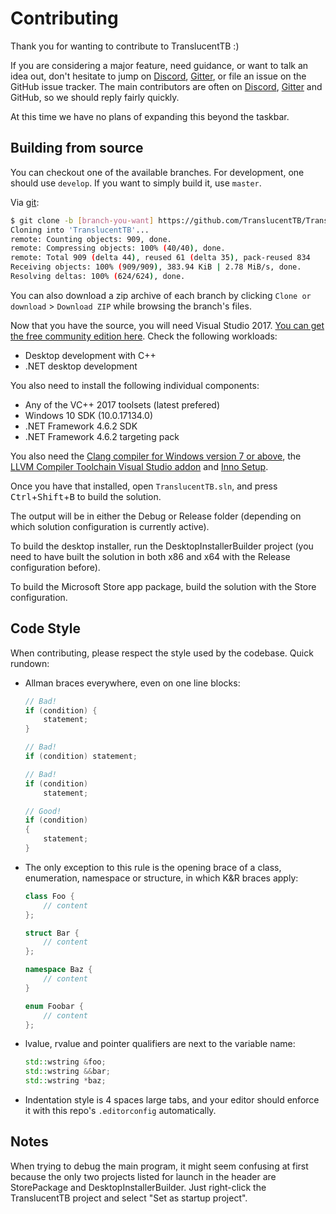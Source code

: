 # Contributing

Thank you for wanting to contribute to TranslucentTB :)

If you are considering a major feature, need guidance, or want to talk an idea out, don't hesitate to jump on [Discord], [Gitter], or file an issue on the GitHub issue tracker. The main contributors are often on [Discord], [Gitter] and GitHub, so we should reply fairly quickly.

At this time we have no plans of expanding this beyond the taskbar.

## Building from source

You can checkout one of the available branches. For development, one should use `develop`. If you want to simply build it, use `master`.

Via [git](https://git-scm.com):

```sh
$ git clone -b [branch-you-want] https://github.com/TranslucentTB/TranslucentTB
Cloning into 'TranslucentTB'...
remote: Counting objects: 909, done.
remote: Compressing objects: 100% (40/40), done.
remote: Total 909 (delta 44), reused 61 (delta 35), pack-reused 834
Receiving objects: 100% (909/909), 383.94 KiB | 2.78 MiB/s, done.
Resolving deltas: 100% (624/624), done.
```

You can also download a zip archive of each branch by clicking `Clone or download` > `Download ZIP` while browsing the branch's files.

Now that you have the source, you will need Visual Studio 2017. [You can get the free community edition here](https://www.visualstudio.com/vs/community/).
Check the following workloads:

- Desktop development with C++
- .NET desktop development

You also need to install the following individual components:

- Any of the VC++ 2017 toolsets (latest prefered)
- Windows 10 SDK (10.0.17134.0)
- .NET Framework 4.6.2 SDK
- .NET Framework 4.6.2 targeting pack

You also need the [Clang compiler for Windows version 7 or above](http://releases.llvm.org/download.html), the [LLVM Compiler Toolchain Visual Studio addon](https://marketplace.visualstudio.com/items?itemName=LLVMExtensions.llvm-toolchain) and [Inno Setup](http://jrsoftware.org/isdl.php).

<!-- markdownlint-disable MD033 -->
Once you have that installed, open `TranslucentTB.sln`, and press <kbd>Ctrl</kbd>+<kbd>Shift</kbd>+<kbd>B</kbd> to build the solution.
<!-- markdownlint-enable MD033 -->

The output will be in either the Debug or Release folder (depending on which solution configuration is currently active).

To build the desktop installer, run the DesktopInstallerBuilder project (you need to have built the solution in both x86 and x64 with the Release configuration before).

To build the Microsoft Store app package, build the solution with the Store configuration.

## Code Style

When contributing, please respect the style used by the codebase. Quick rundown:

- Allman braces everywhere, even on one line blocks:

  ```cpp
  // Bad!
  if (condition) {
      statement;
  }
  
  // Bad!
  if (condition) statement;
  
  // Bad!
  if (condition)
      statement;
  
  // Good!
  if (condition)
  {
      statement;
  }
  ```

- The only exception to this rule is the opening brace of a class, enumeration, namespace or structure, in which K&R braces apply:

  ```cpp
  class Foo {
      // content
  };
  
  struct Bar {
      // content
  };
  
  namespace Baz {
      // content
  }

  enum Foobar {
      // content
  };
  ```

- lvalue, rvalue and pointer qualifiers are next to the variable name:

  ```cpp
  std::wstring &foo;
  std::wstring &&bar;
  std::wstring *baz;
  ```

- Indentation style is 4 spaces large tabs, and your editor should enforce it with this repo's `.editorconfig` automatically.

## Notes

When trying to debug the main program, it might seem confusing at first because the only two projects listed for launch in the header are StorePackage and DesktopInstallerBuilder. Just right-click the TranslucentTB project and select "Set as startup project".

[Discord]: https://discord.gg/w95DGTK
[Gitter]: https://gitter.im/TranslucentTB/Lobby